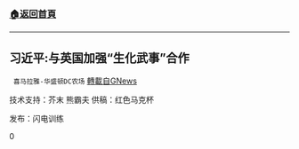 ###  [:house:返回首頁](https://github.com/ourhimalayas/txt)
---

## 习近平:与英国加强“生化武事”合作
` 喜马拉雅-华盛顿DC农场` [轉載自GNews](https://gnews.org/zh-hans/1164029/)

技术支持：芥末 熊霸夫 供稿：红色马克杯





发布：闪电训练

0
